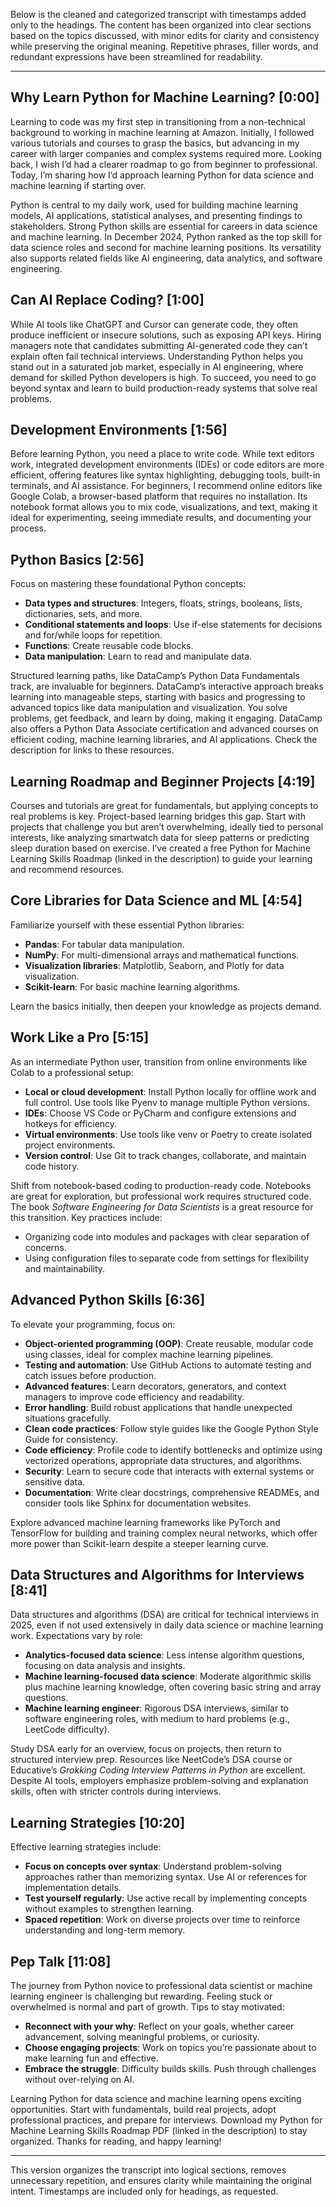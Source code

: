 Below is the cleaned and categorized transcript with timestamps added only to the headings. The content has been organized into clear sections based on the topics discussed, with minor edits for clarity and consistency while preserving the original meaning. Repetitive phrases, filler words, and redundant expressions have been streamlined for readability.

---

## Why Learn Python for Machine Learning? [0:00]
Learning to code was my first step in transitioning from a non-technical background to working in machine learning at Amazon. Initially, I followed various tutorials and courses to grasp the basics, but advancing in my career with larger companies and complex systems required more. Looking back, I wish I’d had a clearer roadmap to go from beginner to professional. Today, I’m sharing how I’d approach learning Python for data science and machine learning if starting over.

Python is central to my daily work, used for building machine learning models, AI applications, statistical analyses, and presenting findings to stakeholders. Strong Python skills are essential for careers in data science and machine learning. In December 2024, Python ranked as the top skill for data science roles and second for machine learning positions. Its versatility also supports related fields like AI engineering, data analytics, and software engineering.

## Can AI Replace Coding? [1:00]
While AI tools like ChatGPT and Cursor can generate code, they often produce inefficient or insecure solutions, such as exposing API keys. Hiring managers note that candidates submitting AI-generated code they can’t explain often fail technical interviews. Understanding Python helps you stand out in a saturated job market, especially in AI engineering, where demand for skilled Python developers is high. To succeed, you need to go beyond syntax and learn to build production-ready systems that solve real problems.

## Development Environments [1:56]
Before learning Python, you need a place to write code. While text editors work, integrated development environments (IDEs) or code editors are more efficient, offering features like syntax highlighting, debugging tools, built-in terminals, and AI assistance. For beginners, I recommend online editors like Google Colab, a browser-based platform that requires no installation. Its notebook format allows you to mix code, visualizations, and text, making it ideal for experimenting, seeing immediate results, and documenting your process.

## Python Basics [2:56]
Focus on mastering these foundational Python concepts:
- **Data types and structures**: Integers, floats, strings, booleans, lists, dictionaries, sets, and more.
- **Conditional statements and loops**: Use if-else statements for decisions and for/while loops for repetition.
- **Functions**: Create reusable code blocks.
- **Data manipulation**: Learn to read and manipulate data.

Structured learning paths, like DataCamp’s Python Data Fundamentals track, are invaluable for beginners. DataCamp’s interactive approach breaks learning into manageable steps, starting with basics and progressing to advanced topics like data manipulation and visualization. You solve problems, get feedback, and learn by doing, making it engaging. DataCamp also offers a Python Data Associate certification and advanced courses on efficient coding, machine learning libraries, and AI applications. Check the description for links to these resources.

## Learning Roadmap and Beginner Projects [4:19]
Courses and tutorials are great for fundamentals, but applying concepts to real problems is key. Project-based learning bridges this gap. Start with projects that challenge you but aren’t overwhelming, ideally tied to personal interests, like analyzing smartwatch data for sleep patterns or predicting sleep duration based on exercise. I’ve created a free Python for Machine Learning Skills Roadmap (linked in the description) to guide your learning and recommend resources.

## Core Libraries for Data Science and ML [4:54]
Familiarize yourself with these essential Python libraries:
- **Pandas**: For tabular data manipulation.
- **NumPy**: For multi-dimensional arrays and mathematical functions.
- **Visualization libraries**: Matplotlib, Seaborn, and Plotly for data visualization.
- **Scikit-learn**: For basic machine learning algorithms.

Learn the basics initially, then deepen your knowledge as projects demand.

## Work Like a Pro [5:15]
As an intermediate Python user, transition from online environments like Colab to a professional setup:
- **Local or cloud development**: Install Python locally for offline work and full control. Use tools like Pyenv to manage multiple Python versions.
- **IDEs**: Choose VS Code or PyCharm and configure extensions and hotkeys for efficiency.
- **Virtual environments**: Use tools like venv or Poetry to create isolated project environments.
- **Version control**: Use Git to track changes, collaborate, and maintain code history.

Shift from notebook-based coding to production-ready code. Notebooks are great for exploration, but professional work requires structured code. The book *Software Engineering for Data Scientists* is a great resource for this transition. Key practices include:
- Organizing code into modules and packages with clear separation of concerns.
- Using configuration files to separate code from settings for flexibility and maintainability.

## Advanced Python Skills [6:36]
To elevate your programming, focus on:
- **Object-oriented programming (OOP)**: Create reusable, modular code using classes, ideal for complex machine learning pipelines.
- **Testing and automation**: Use GitHub Actions to automate testing and catch issues before production.
- **Advanced features**: Learn decorators, generators, and context managers to improve code efficiency and readability.
- **Error handling**: Build robust applications that handle unexpected situations gracefully.
- **Clean code practices**: Follow style guides like the Google Python Style Guide for consistency.
- **Code efficiency**: Profile code to identify bottlenecks and optimize using vectorized operations, appropriate data structures, and algorithms.
- **Security**: Learn to secure code that interacts with external systems or sensitive data.
- **Documentation**: Write clear docstrings, comprehensive READMEs, and consider tools like Sphinx for documentation websites.

Explore advanced machine learning frameworks like PyTorch and TensorFlow for building and training complex neural networks, which offer more power than Scikit-learn despite a steeper learning curve.

## Data Structures and Algorithms for Interviews [8:41]
Data structures and algorithms (DSA) are critical for technical interviews in 2025, even if not used extensively in daily data science or machine learning work. Expectations vary by role:
- **Analytics-focused data science**: Less intense algorithm questions, focusing on data analysis and insights.
- **Machine learning-focused data science**: Moderate algorithmic skills plus machine learning knowledge, often covering basic string and array questions.
- **Machine learning engineer**: Rigorous DSA interviews, similar to software engineering roles, with medium to hard problems (e.g., LeetCode difficulty).

Study DSA early for an overview, focus on projects, then return to structured interview prep. Resources like NeetCode’s DSA course or Educative’s *Grokking Coding Interview Patterns in Python* are excellent. Despite AI tools, employers emphasize problem-solving and explanation skills, often with stricter controls during interviews.

## Learning Strategies [10:20]
Effective learning strategies include:
- **Focus on concepts over syntax**: Understand problem-solving approaches rather than memorizing syntax. Use AI or references for implementation details.
- **Test yourself regularly**: Use active recall by implementing concepts without examples to strengthen learning.
- **Spaced repetition**: Work on diverse projects over time to reinforce understanding and long-term memory.

## Pep Talk [11:08]
The journey from Python novice to professional data scientist or machine learning engineer is challenging but rewarding. Feeling stuck or overwhelmed is normal and part of growth. Tips to stay motivated:
- **Reconnect with your why**: Reflect on your goals, whether career advancement, solving meaningful problems, or curiosity.
- **Choose engaging projects**: Work on topics you’re passionate about to make learning fun and effective.
- **Embrace the struggle**: Difficulty builds skills. Push through challenges without over-relying on AI.

Learning Python for data science and machine learning opens exciting opportunities. Start with fundamentals, build real projects, adopt professional practices, and prepare for interviews. Download my Python for Machine Learning Skills Roadmap PDF (linked in the description) to stay organized. Thanks for reading, and happy learning!

--- 

This version organizes the transcript into logical sections, removes unnecessary repetition, and ensures clarity while maintaining the original intent. Timestamps are included only for headings, as requested.

